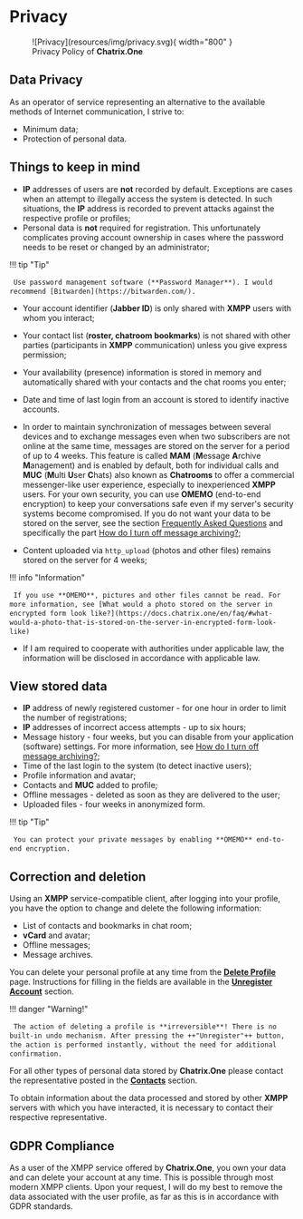 # Privacy

<figure markdown>
   ![Privacy](resources/img/privacy.svg){ width="800" }
   <figcaption>Privacy Policy of <b>Chatrix.One</b></figcaption>
</figure>

## Data Privacy

As an operator of service representing an alternative to the available methods of Internet communication, I strive to:

- Minimum data;
- Protection of personal data.

## Things to keep in mind

- **IP** addresses of users are **not** recorded by default. Exceptions are cases when an attempt to illegally access the system is detected. In such situations, the **IP** address is recorded to prevent attacks against the respective profile or profiles;
- Personal data is **not** required for registration. This unfortunately complicates proving account ownership in cases where the password needs to be reset or changed by an administrator;

!!! tip "Tip"

     Use password management software (**Password Manager**). I would recommend [Bitwarden](https://bitwarden.com/).

- Your account identifier (**Jabber ID**) is only shared with **XMPP** users with whom you interact;
- Your contact list (**roster, chatroom bookmarks**) is not shared with other parties (participants in **XMPP** communication) unless you give express permission;
- Your availability (presence) information is stored in memory and automatically shared with your contacts and the chat rooms you enter;
- Date and time of last login from an account is stored to identify inactive accounts.
- In order to maintain synchronization of messages between several devices and to exchange messages even when two subscribers are not online at the same time, messages are stored on the server for a period of up to 4 weeks. This feature is called **MAM** (**M**essage **A**rchive **M**anagement) and is enabled by default, both for individual calls and **MUC** (**M**ulti **U**ser **C**hats) also known as **Chatrooms** to offer a commercial messenger-like user experience, especially to inexperienced **XMPP** users. For your own security, you can use **OMEMO** (end-to-end encryption) to keep your conversations safe even if my server's security systems become compromised. If you do not want your data to be stored on the server, see the section [Frequently Asked Questions](https://docs.chatrix.one/en/faq/) and specifically the part [How do I turn off message archiving?](https://docs.chatrix.one/en/faq/#how-do-i-turn-off-message-archiving);

- Content uploaded via `http_upload` (photos and other files) remains stored on the server for 4 weeks;

!!! info "Information"

     If you use **OMEMO**, pictures and other files cannot be read. For more information, see [What would a photo stored on the server in encrypted form look like?](https://docs.chatrix.one/en/faq/#what-would-a-photo-that-is-stored-on-the-server-in-encrypted-form-look-like)

- If I am required to cooperate with authorities under applicable law, the information will be disclosed in accordance with applicable law.

## View stored data

- **IP** address of newly registered customer - for one hour in order to limit the number of registrations;
- **IP** addresses of incorrect access attempts - up to six hours;
- Message history - four weeks, but you can disable from your application (software) settings. For more information, see [How do I turn off message archiving?](https://docs.chatrix.one/en/faq/#how-do-i-turn-off-message-archiving);
- Time of the last login to the system (to detect inactive users);
- Profile information and avatar;
- Contacts and **MUC** added to profile;
- Offline messages - deleted as soon as they are delivered to the user;
- Uploaded files - four weeks in anonymized form.

!!! tip "Tip"

     You can protect your private messages by enabling **OMEMO** end-to-end encryption.

## Correction and deletion

Using an **XMPP** service-compatible client, after logging into your profile, you have the option to change and delete the following information:

- List of contacts and bookmarks in chat room;
- **vCard** and avatar;
- Offline messages;
- Message archives.

You can delete your personal profile at any time from the [**Delete Profile**](https://chatrix.one/user/delete/) page. Instructions for filling in the fields are available in the [**Unregister Account**](https://docs.chatrix.one/en/account/delete-account/) section.

!!! danger "Warning!"

     The action of deleting a profile is **irreversible**! There is no built-in undo mechanism. After pressing the ++"Unregister"++ button, the action is performed instantly, without the need for additional confirmation.

For all other types of personal data stored by **Chatrix.One** please contact the representative posted in the [**Contacts**](https://docs.chatrix.one/en/about/#contacts) section.

To obtain information about the data processed and stored by other **XMPP** servers with which you have interacted, it is necessary to contact their respective representative.

## GDPR Compliance

As a user of the XMPP service offered by **Chatrix.One**, you own your data and can delete your account at any time. This is possible through most modern XMPP clients. Upon your request, I will do my best to remove the data associated with the user profile, as far as this is in accordance with GDPR standards.